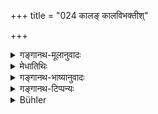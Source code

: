 +++
title = "024 कालङ् कालविभक्तीश्"

+++

<details><summary>गङ्गानथ-मूलानुवादः</summary>

[He created] also Time, the Divisions of Time, the Lunar Mansions, the Planets, the Rivers, the Oceans, the Mountains and the tracts of land, plain and rugged.—(24)
</details>

<details><summary>मेधातिथिः</summary>

धर्मसामान्याद् आह । द्रव्यात्मा **कालो** वैशेषिकाणाणां क्रियारूपो ऽन्येषाम् । आदित्यादिगतिप्रतान आवृत्तिमान् । **कालविभक्तयो** विभागा मासर्त्वयनसंवत्सराद्याः । **नक्षत्राणि** कृत्तिकारोहिण्यादीनि । **ग्रःआ** आदित्यादयः । **सरितो** नद्यः । **सागराः** समुद्राः । **शैलाः** पर्वताः । **समानि** स्थलान्य् एकरूपा भूभागाः खातप्रदरवर्जिताः । **विषमाणि** आरोहावरोहवन्ति ॥ १.२४ ॥
</details>

<details><summary>गङ्गानथ-भाष्यानुवादः</summary>

The author mentions Time, because it belongs to the same category (of ‘action’) as Duty. It is only according to Vaiśesikas that Time is a
*substance*; according to others it is a form of *action*; it consists
in the extension of the motions of the Sun and other planets, and is liable to return.

‘*Divisious of Time*’—such divisions as into ‘month,’ ‘season,’ ‘half-year,’ ‘year’ and so forth.

‘*Lunar Mansions*’—such as *Kṛttikā* (Pleiades), *Rohiṇī* (Aldebaran) and the rest.

‘*Planets*’—Sun and the rest.

‘*Rivers*’—streams.

‘*Oceans*’—seas—and ‘Mountains.’

‘*Even tracts of land*’—such tracts of land as are of one uniform form, devoid of ditches and holes.—‘*Rugged tracts of land*’—such as are high and low.—(24)
</details>

<details><summary>गङ्गानथ-टिप्पन्यः</summary>

*Medhātithi* (p. 19, 1. 21)—It is interesting to note that even so late
as Medhātithi’s time, the Lunar Mansions were counted from *Kṛttikā*
onwards, and not from *Aśvinī* as in the more recent astronomical
systems. (See Thibaut on ‘Indian Astronomy’ in *Indian Thought Vol. I*.)

This verse is quoted in the *Gadādharapaddhati* — *Kālasāra*, p. 5, as
describing the creation of time and its divisions;—also in the
*Kālamādhava* (p. 45) as describing the creation of time by God; it
reads ‘*vibhaktim*’ for ‘*vibhaktiḥ*.’
</details>

<details><summary>Bühler</summary>

024	Time and the divisions of time, the lunar mansions and the planets, the rivers, the oceans, the mountains, plains, and uneven ground.
</details>
